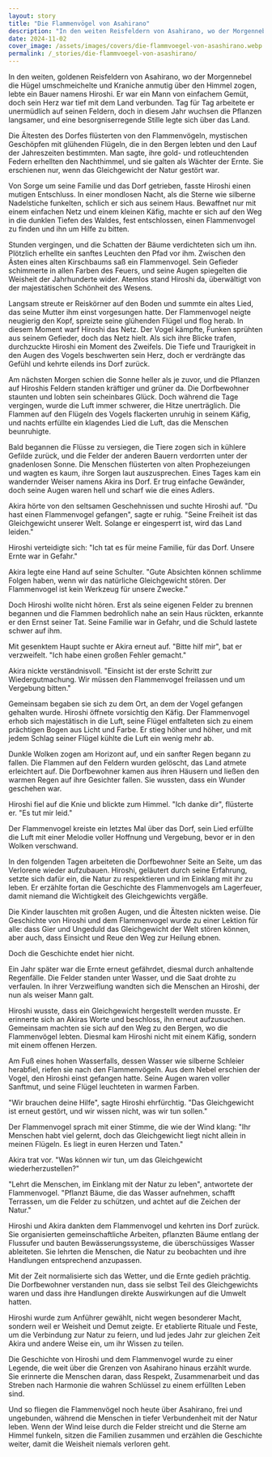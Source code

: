 ```yaml
---
layout: story
title: "Die Flammenvögel von Asahirano"
description: "In den weiten Reisfeldern von Asahirano, wo der Morgennebel die Hügel umhüllt, entdeckt ein einfacher Bauer namens Hiroshi das wahre Gleichgewicht zwischen Mensch und Natur. Angetrieben von Sorge und Verzweiflung begibt er sich auf eine mutige Suche, um das Dorf zu retten. Doch was als Heldentat beginnt, wird zu einer tiefgreifenden Lektion über Verantwortung und Respekt."
date: 2024-11-02
cover_image: /assets/images/covers/die-flammvoegel-von-asashirano.webp
permalink: /_stories/die-flammvoegel-von-asashirano/
---
```


In den weiten, goldenen Reisfeldern von Asahirano, wo der Morgennebel die Hügel umschmeichelte und Kraniche anmutig über den Himmel zogen, lebte ein Bauer namens Hiroshi. Er war ein Mann von einfachem Gemüt, doch sein Herz war tief mit dem Land verbunden. Tag für Tag arbeitete er unermüdlich auf seinen Feldern, doch in diesem Jahr wuchsen die Pflanzen langsamer, und eine besorgniserregende Stille legte sich über das Land.

Die Ältesten des Dorfes flüsterten von den Flammenvögeln, mystischen Geschöpfen mit glühenden Flügeln, die in den Bergen lebten und den Lauf der Jahreszeiten bestimmten. Man sagte, ihre gold- und rotleuchtenden Federn erhellten den Nachthimmel, und sie galten als Wächter der Ernte. Sie erschienen nur, wenn das Gleichgewicht der Natur gestört war.

Von Sorge um seine Familie und das Dorf getrieben, fasste Hiroshi einen mutigen Entschluss. In einer mondlosen Nacht, als die Sterne wie silberne Nadelstiche funkelten, schlich er sich aus seinem Haus. Bewaffnet nur mit einem einfachen Netz und einem kleinen Käfig, machte er sich auf den Weg in die dunklen Tiefen des Waldes, fest entschlossen, einen Flammenvogel zu finden und ihn um Hilfe zu bitten.

Stunden vergingen, und die Schatten der Bäume verdichteten sich um ihn. Plötzlich erhellte ein sanftes Leuchten den Pfad vor ihm. Zwischen den Ästen eines alten Kirschbaums saß ein Flammenvogel. Sein Gefieder schimmerte in allen Farben des Feuers, und seine Augen spiegelten die Weisheit der Jahrhunderte wider. Atemlos stand Hiroshi da, überwältigt von der majestätischen Schönheit des Wesens.

Langsam streute er Reiskörner auf den Boden und summte ein altes Lied, das seine Mutter ihm einst vorgesungen hatte. Der Flammenvogel neigte neugierig den Kopf, spreizte seine glühenden Flügel und flog herab. In diesem Moment warf Hiroshi das Netz. Der Vogel kämpfte, Funken sprühten aus seinem Gefieder, doch das Netz hielt. Als sich ihre Blicke trafen, durchzuckte Hiroshi ein Moment des Zweifels. Die Tiefe und Traurigkeit in den Augen des Vogels beschwerten sein Herz, doch er verdrängte das Gefühl und kehrte eilends ins Dorf zurück.

Am nächsten Morgen schien die Sonne heller als je zuvor, und die Pflanzen auf Hiroshis Feldern standen kräftiger und grüner da. Die Dorfbewohner staunten und lobten sein scheinbares Glück. Doch während die Tage vergingen, wurde die Luft immer schwerer, die Hitze unerträglich. Die Flammen auf den Flügeln des Vogels flackerten unruhig in seinem Käfig, und nachts erfüllte ein klagendes Lied die Luft, das die Menschen beunruhigte.

Bald begannen die Flüsse zu versiegen, die Tiere zogen sich in kühlere Gefilde zurück, und die Felder der anderen Bauern verdorrten unter der gnadenlosen Sonne. Die Menschen flüsterten von alten Prophezeiungen und wagten es kaum, ihre Sorgen laut auszusprechen. Eines Tages kam ein wandernder Weiser namens Akira ins Dorf. Er trug einfache Gewänder, doch seine Augen waren hell und scharf wie die eines Adlers.

Akira hörte von den seltsamen Geschehnissen und suchte Hiroshi auf. "Du hast einen Flammenvogel gefangen", sagte er ruhig. "Seine Freiheit ist das Gleichgewicht unserer Welt. Solange er eingesperrt ist, wird das Land leiden."

Hiroshi verteidigte sich: "Ich tat es für meine Familie, für das Dorf. Unsere Ernte war in Gefahr."

Akira legte eine Hand auf seine Schulter. "Gute Absichten können schlimme Folgen haben, wenn wir das natürliche Gleichgewicht stören. Der Flammenvogel ist kein Werkzeug für unsere Zwecke."

Doch Hiroshi wollte nicht hören. Erst als seine eigenen Felder zu brennen begannen und die Flammen bedrohlich nahe an sein Haus rückten, erkannte er den Ernst seiner Tat. Seine Familie war in Gefahr, und die Schuld lastete schwer auf ihm.

Mit gesenktem Haupt suchte er Akira erneut auf. "Bitte hilf mir", bat er verzweifelt. "Ich habe einen großen Fehler gemacht."

Akira nickte verständnisvoll. "Einsicht ist der erste Schritt zur Wiedergutmachung. Wir müssen den Flammenvogel freilassen und um Vergebung bitten."

Gemeinsam begaben sie sich zu dem Ort, an dem der Vogel gefangen gehalten wurde. Hiroshi öffnete vorsichtig den Käfig. Der Flammenvogel erhob sich majestätisch in die Luft, seine Flügel entfalteten sich zu einem prächtigen Bogen aus Licht und Farbe. Er stieg höher und höher, und mit jedem Schlag seiner Flügel kühlte die Luft ein wenig mehr ab.

Dunkle Wolken zogen am Horizont auf, und ein sanfter Regen begann zu fallen. Die Flammen auf den Feldern wurden gelöscht, das Land atmete erleichtert auf. Die Dorfbewohner kamen aus ihren Häusern und ließen den warmen Regen auf ihre Gesichter fallen. Sie wussten, dass ein Wunder geschehen war.

Hiroshi fiel auf die Knie und blickte zum Himmel. "Ich danke dir", flüsterte er. "Es tut mir leid."

Der Flammenvogel kreiste ein letztes Mal über das Dorf, sein Lied erfüllte die Luft mit einer Melodie voller Hoffnung und Vergebung, bevor er in den Wolken verschwand.

In den folgenden Tagen arbeiteten die Dorfbewohner Seite an Seite, um das Verlorene wieder aufzubauen. Hiroshi, geläutert durch seine Erfahrung, setzte sich dafür ein, die Natur zu respektieren und im Einklang mit ihr zu leben. Er erzählte fortan die Geschichte des Flammenvogels am Lagerfeuer, damit niemand die Wichtigkeit des Gleichgewichts vergäße.

Die Kinder lauschten mit großen Augen, und die Ältesten nickten weise. Die Geschichte von Hiroshi und dem Flammenvogel wurde zu einer Lektion für alle: dass Gier und Ungeduld das Gleichgewicht der Welt stören können, aber auch, dass Einsicht und Reue den Weg zur Heilung ebnen.

Doch die Geschichte endet hier nicht.

Ein Jahr später war die Ernte erneut gefährdet, diesmal durch anhaltende Regenfälle. Die Felder standen unter Wasser, und die Saat drohte zu verfaulen. In ihrer Verzweiflung wandten sich die Menschen an Hiroshi, der nun als weiser Mann galt.

Hiroshi wusste, dass ein Gleichgewicht hergestellt werden musste. Er erinnerte sich an Akiras Worte und beschloss, ihn erneut aufzusuchen. Gemeinsam machten sie sich auf den Weg zu den Bergen, wo die Flammenvögel lebten. Diesmal kam Hiroshi nicht mit einem Käfig, sondern mit einem offenen Herzen.

Am Fuß eines hohen Wasserfalls, dessen Wasser wie silberne Schleier herabfiel, riefen sie nach den Flammenvögeln. Aus dem Nebel erschien der Vogel, den Hiroshi einst gefangen hatte. Seine Augen waren voller Sanftmut, und seine Flügel leuchteten in warmen Farben.

"Wir brauchen deine Hilfe", sagte Hiroshi ehrfürchtig. "Das Gleichgewicht ist erneut gestört, und wir wissen nicht, was wir tun sollen."

Der Flammenvogel sprach mit einer Stimme, die wie der Wind klang: "Ihr Menschen habt viel gelernt, doch das Gleichgewicht liegt nicht allein in meinen Flügeln. Es liegt in euren Herzen und Taten."

Akira trat vor. "Was können wir tun, um das Gleichgewicht wiederherzustellen?"

"Lehrt die Menschen, im Einklang mit der Natur zu leben", antwortete der Flammenvogel. "Pflanzt Bäume, die das Wasser aufnehmen, schafft Terrassen, um die Felder zu schützen, und achtet auf die Zeichen der Natur."

Hiroshi und Akira dankten dem Flammenvogel und kehrten ins Dorf zurück. Sie organisierten gemeinschaftliche Arbeiten, pflanzten Bäume entlang der Flussufer und bauten Bewässerungssysteme, die überschüssiges Wasser ableiteten. Sie lehrten die Menschen, die Natur zu beobachten und ihre Handlungen entsprechend anzupassen.

Mit der Zeit normalisierte sich das Wetter, und die Ernte gedieh prächtig. Die Dorfbewohner verstanden nun, dass sie selbst Teil des Gleichgewichts waren und dass ihre Handlungen direkte Auswirkungen auf die Umwelt hatten.

Hiroshi wurde zum Anführer gewählt, nicht wegen besonderer Macht, sondern weil er Weisheit und Demut zeigte. Er etablierte Rituale und Feste, um die Verbindung zur Natur zu feiern, und lud jedes Jahr zur gleichen Zeit Akira und andere Weise ein, um ihr Wissen zu teilen.

Die Geschichte von Hiroshi und dem Flammenvogel wurde zu einer Legende, die weit über die Grenzen von Asahirano hinaus erzählt wurde. Sie erinnerte die Menschen daran, dass Respekt, Zusammenarbeit und das Streben nach Harmonie die wahren Schlüssel zu einem erfüllten Leben sind.

Und so fliegen die Flammenvögel noch heute über Asahirano, frei und ungebunden, während die Menschen in tiefer Verbundenheit mit der Natur leben. Wenn der Wind leise durch die Felder streicht und die Sterne am Himmel funkeln, sitzen die Familien zusammen und erzählen die Geschichte weiter, damit die Weisheit niemals verloren geht.